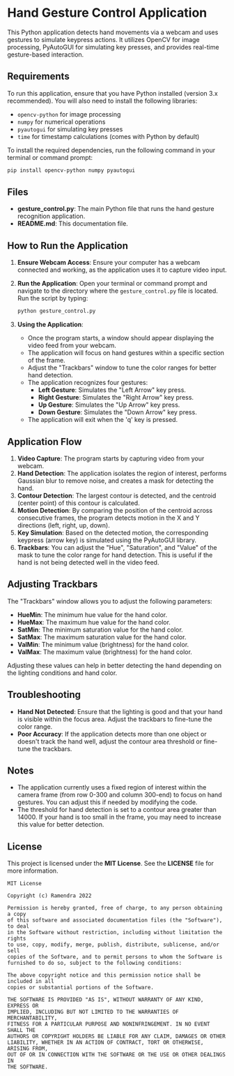 # Hand Gesture Control Application

This Python application detects hand movements via a webcam and uses gestures to simulate keypress actions. It utilizes OpenCV for image processing, PyAutoGUI for simulating key presses, and provides real-time gesture-based interaction.

## Requirements

To run this application, ensure that you have Python installed (version 3.x recommended). You will also need to install the following libraries:

- `opencv-python` for image processing
- `numpy` for numerical operations
- `pyautogui` for simulating key presses
- `time` for timestamp calculations (comes with Python by default)

To install the required dependencies, run the following command in your terminal or command prompt:

```bash
pip install opencv-python numpy pyautogui
```

## Files

- **gesture_control.py**: The main Python file that runs the hand gesture recognition application.
- **README.md**: This documentation file.

## How to Run the Application

1. **Ensure Webcam Access**: Ensure your computer has a webcam connected and working, as the application uses it to capture video input.
   
2. **Run the Application**: Open your terminal or command prompt and navigate to the directory where the `gesture_control.py` file is located. Run the script by typing:

   ```bash
   python gesture_control.py
   ```

3. **Using the Application**:
   - Once the program starts, a window should appear displaying the video feed from your webcam.
   - The application will focus on hand gestures within a specific section of the frame.
   - Adjust the "Trackbars" window to tune the color ranges for better hand detection.
   - The application recognizes four gestures:
     - **Left Gesture**: Simulates the "Left Arrow" key press.
     - **Right Gesture**: Simulates the "Right Arrow" key press.
     - **Up Gesture**: Simulates the "Up Arrow" key press.
     - **Down Gesture**: Simulates the "Down Arrow" key press.
   - The application will exit when the 'q' key is pressed.

## Application Flow

1. **Video Capture**: The program starts by capturing video from your webcam.
2. **Hand Detection**: The application isolates the region of interest, performs Gaussian blur to remove noise, and creates a mask for detecting the hand.
3. **Contour Detection**: The largest contour is detected, and the centroid (center point) of this contour is calculated.
4. **Motion Detection**: By comparing the position of the centroid across consecutive frames, the program detects motion in the X and Y directions (left, right, up, down).
5. **Key Simulation**: Based on the detected motion, the corresponding keypress (arrow key) is simulated using the PyAutoGUI library.
6. **Trackbars**: You can adjust the "Hue", "Saturation", and "Value" of the mask to tune the color range for hand detection. This is useful if the hand is not being detected well in the video feed.

## Adjusting Trackbars

The "Trackbars" window allows you to adjust the following parameters:
- **HueMin**: The minimum hue value for the hand color.
- **HueMax**: The maximum hue value for the hand color.
- **SatMin**: The minimum saturation value for the hand color.
- **SatMax**: The maximum saturation value for the hand color.
- **ValMin**: The minimum value (brightness) for the hand color.
- **ValMax**: The maximum value (brightness) for the hand color.

Adjusting these values can help in better detecting the hand depending on the lighting conditions and hand color.

## Troubleshooting

- **Hand Not Detected**: Ensure that the lighting is good and that your hand is visible within the focus area. Adjust the trackbars to fine-tune the color range.
- **Poor Accuracy**: If the application detects more than one object or doesn't track the hand well, adjust the contour area threshold or fine-tune the trackbars.

## Notes

- The application currently uses a fixed region of interest within the camera frame (from row 0-300 and column 300-end) to focus on hand gestures. You can adjust this if needed by modifying the code.
- The threshold for hand detection is set to a contour area greater than 14000. If your hand is too small in the frame, you may need to increase this value for better detection.

## License

This project is licensed under the **MIT License**. See the **LICENSE** file for more information.

```
MIT License

Copyright (c) Ramendra 2022

Permission is hereby granted, free of charge, to any person obtaining a copy
of this software and associated documentation files (the "Software"), to deal
in the Software without restriction, including without limitation the rights
to use, copy, modify, merge, publish, distribute, sublicense, and/or sell
copies of the Software, and to permit persons to whom the Software is
furnished to do so, subject to the following conditions:

The above copyright notice and this permission notice shall be included in all
copies or substantial portions of the Software.

THE SOFTWARE IS PROVIDED "AS IS", WITHOUT WARRANTY OF ANY KIND, EXPRESS OR
IMPLIED, INCLUDING BUT NOT LIMITED TO THE WARRANTIES OF MERCHANTABILITY,
FITNESS FOR A PARTICULAR PURPOSE AND NONINFRINGEMENT. IN NO EVENT SHALL THE
AUTHORS OR COPYRIGHT HOLDERS BE LIABLE FOR ANY CLAIM, DAMAGES OR OTHER
LIABILITY, WHETHER IN AN ACTION OF CONTRACT, TORT OR OTHERWISE, ARISING FROM,
OUT OF OR IN CONNECTION WITH THE SOFTWARE OR THE USE OR OTHER DEALINGS IN
THE SOFTWARE.
```



